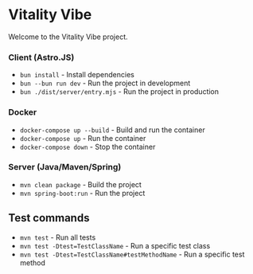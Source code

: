 # Vitality Vibe

Welcome to the Vitality Vibe project. 

### Client (Astro.JS)
- `bun install` - Install dependencies
- `bun --bun run dev` - Run the project in development
- `bun ./dist/server/entry.mjs` - Run the project in production

### Docker
- `docker-compose up --build` - Build and run the container
- `docker-compose up` - Run the container
- `docker-compose down` - Stop the container

### Server (Java/Maven/Spring)
- `mvn clean package` - Build the project
- `mvn spring-boot:run` - Run the project

## Test commands
- `mvn test` - Run all tests
- `mvn test -Dtest=TestClassName` - Run a specific test class
- `mvn test -Dtest=TestClassName#testMethodName` - Run a specific test method